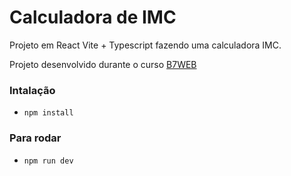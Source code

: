 # Calculadora de IMC

Projeto em React Vite + Typescript
fazendo uma calculadora IMC.

Projeto desenvolvido durante o curso [B7WEB](https://b7web.com.br)

### Intalação 
- `npm install`

### Para rodar
- `npm run dev`